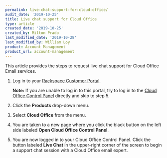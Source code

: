 ```yaml
---
permalink: live-chat-support-for-cloud-office/
audit_date: '2019-10-25'
title: Live chat support for Cloud Office
type: article
created_date: '2019-10-25'
created_by: Milton Prado
last_modified_date: '2019-10-28'
last_modified_by: William Loy
product: Account Management
product_url: account-management
---
```


This article provides the steps to request live chat support for Cloud Office Email services.  

1. Log in to your [Rackspace Customer Portal](https://login.rackspace.com).  

   **Note:** If you are unable to log in to this portal, try to log in to
   the [Cloud Office Control Panel](https://cp.rackspace.com) directly and skip to
   step 5. 

2. Click the **Products** drop-down menu.

3. Select **Cloud Office** from the menu.

4. You are taken to a new page where you click the black button on the left side labeled
   **Open Cloud Office Control Panel**.

5. You are now logged in to your Cloud Office Control Panel. Click the button labeled
   **Live Chat** in the upper-right corner of the screen to begin a support chat session
   with a Cloud Office email expert.
